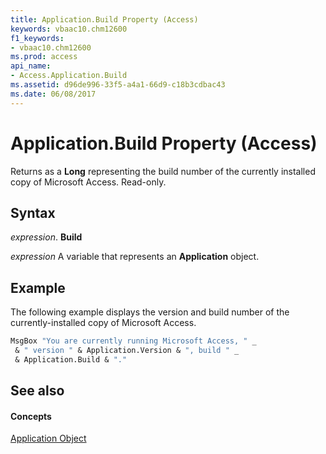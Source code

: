 ```yaml
---
title: Application.Build Property (Access)
keywords: vbaac10.chm12600
f1_keywords:
- vbaac10.chm12600
ms.prod: access
api_name:
- Access.Application.Build
ms.assetid: d96de996-33f5-a4a1-66d9-c18b3cdbac43
ms.date: 06/08/2017
---
```



# Application.Build Property (Access)

Returns as a  **Long** representing the build number of the currently installed copy of Microsoft Access. Read-only.


## Syntax

 _expression_. **Build**

 _expression_ A variable that represents an **Application** object.


## Example

The following example displays the version and build number of the currently-installed copy of Microsoft Access.


```vb
MsgBox "You are currently running Microsoft Access, " _ 
 & " version " & Application.Version & ", build " _ 
 & Application.Build & "."
```


## See also


#### Concepts


[Application Object](application-object-access.md)


